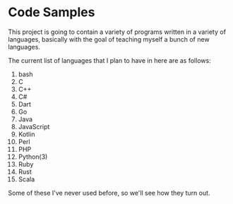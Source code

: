 # Code Samples

This project is going to contain a variety of programs written in a variety of
languages, basically with the goal of teaching myself a bunch of new languages.

The current list of languages that I plan to have in here are as follows:

1. bash
2. C
3. C++
4. C#
5. Dart
6. Go
7. Java
8. JavaScript
9. Kotlin
10. Perl
11. PHP
12. Python(3)
13. Ruby
14. Rust
15. Scala

Some of these I've never used before, so we'll see how they turn out.
